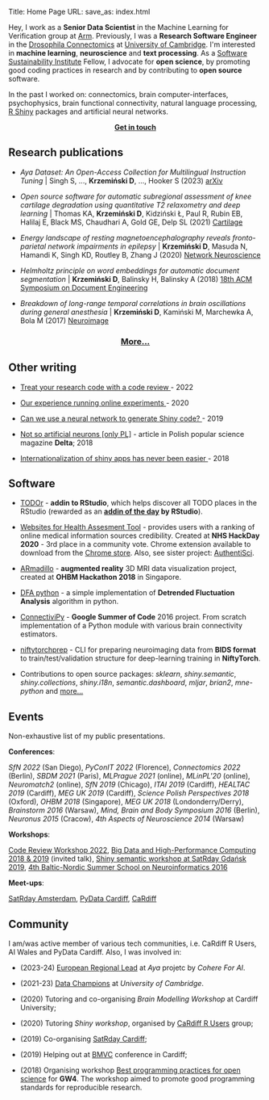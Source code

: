 Title: Home Page
URL:
save_as: index.html

Hey, I work as a **Senior Data Scientist** in the Machine Learning for Verification group at <a href="https://arm.com/" target="_blank">Arm</a>.
Previously, I was a **Research Software Engineer** in the <a href="https://flyconnecto.me/" target="_blank">Drosophila Connectomics</a> at <a href="https://www.cam.ac.uk/" target="_blank">University of Cambridge</a>.
I'm interested in **machine learning**, **neuroscience** and **text processing**.
As a <a href="https://www.software.ac.uk/" target="_blank">Software Sustainability Institute</a> Fellow, I advocate for **open science**, by promoting good coding practices in research and by contributing to **open source** software.

In the past I worked on: connectomics, brain computer-interfaces, psychophysics, brain functional connectivity, natural language processing, <a href="https://shiny.tools/" target="_blank">R Shiny</a> packages and artificial neural networks.

<center>
<b><a href="contact.html" > Get in touch </a></b>
</center>

## <i class="fas fa-atom"></i> Research publications

- *Aya Dataset: An Open-Access Collection for Multilingual Instruction Tuning* | Singh S, ..., **Krzemiński D**, ..., Hooker S (2023) <a href="https://arxiv.org/abs/2402.06619" target="_blank">arXiv</a>

- *Open source software for automatic subregional assessment of knee cartilage degradation using quantitative T2 relaxometry and deep learning* | Thomas KA, **Krzemiński D**, Kidziński Ł, Paul R, Rubin EB, Halilaj E, Black MS, Chaudhari A, Gold GE, Delp SL (2021) <a href="https://journals.sagepub.com/doi/10.1177/19476035211042406" target="_blank">Cartilage</a>

- *Energy landscape of resting magnetoencephalography reveals fronto-parietal network impairments in epilepsy* | 
**Krzemiński D**, Masuda N, Hamandi K, Singh KD, Routley B, Zhang J (2020) 
<a href="https://www.mitpressjournals.org/doi/abs/10.1162/netn_a_00125" target="_blank">Network Neuroscience</a>

- *Helmholtz principle on word embeddings for automatic document segmentation* | 
**Krzemiński D**, Balinsky H, Balinsky A (2018) 
<a href="https://dl.acm.org/doi/abs/10.1145/3209280.3229103" target="_blank">18th ACM Symposium on Document Engineering</a>

- *Breakdown of long-range temporal correlations in brain oscillations during general anesthesia* | **Krzemiński D**, Kamiński M, Marchewka A, Bola M (2017) 
<a href="https://www.sciencedirect.com/science/article/pii/S1053811917306158" target="_blank">Neuroimage</a>

<center>
<h3><a href="publications.html" > More... </a></h3>
</center>

## <i class="fas fa-pen-nib"></i> Other writing

- <a href="https://www.software.ac.uk/blog/2022-03-18-treat-your-research-code-code-review" target="_blank"> Treat your research code with a code review </a> - 2022

- <a href="https://ccbrain.org/science/Onlinetesting/" target="_blank"> Our experience running online experiments </a> - 2020

- <a href="https://appsilon.com/generate-shiny-code-with-rnn/" target="_blank"> Can we use a neural network to generate Shiny code? </a> - 2019

- <a href="http://www.deltami.edu.pl/temat/informatyka/sztuczna_inteligencja/2018/10/22/Nie_takie_sztuczne_neurony/" target="_blank"> Not so artificial neurons [only PL]</a> - article in Polish popular science magazine **Delta**; 2018

- <a href="https://appsilon.com/internationalization-of-shiny-apps-i18n/" target="_blank"> Internationalization of shiny apps has never been easier </a> - 2018

## <i class="fas fa-laptop"></i> Software

- [TODOr](https://github.com/dokato/todor) - **addin to RStudio**, which helps discover all TODO places in the RStudio (rewarded as an **[addin of the day](https://twitter.com/rstudiotips/status/1128700643579842560) by RStudio**).

- [Websites for Health Assesment Tool](https://github.com/dokato/healthcareonlinesources) - provides users with a ranking of online medical information sources credibility. Created at **NHS HackDay 2020** - 3rd place in a community vote. Chrome extension available to download from the <a href="https://chrome.google.com/webstore/detail/what-websites-for-health/maoedkipekbhpphphjmnmoccdgkkahfn" target="_blank"> Chrome store</a>. Also, see sister project: <a href="https://www.authentisci.com/" target="_blank"> AuthentiSci</a>.

- [ARmadillo](https://armadillo-brain.herokuapp.com/) - **augmented reality** 3D MRI data visualization project, created at **OHBM Hackathon 2018** in Singapore.

- [DFA python](https://github.com/dokato/dfa) - a simple implementation of **Detrended Fluctuation Analysis**  algorithm in python.

- [ConnectiviPy](https://github.com/dokato/connectivipy) - **Google Summer of Code** 2016 project. From scratch implementation of a Python module with various brain connectivity estimators.

- [niftytorchprep](https://github.com/NiftyTorch/ohbm-hackthon2020) - CLI for preparing neuroimaging data from **BIDS format** to train/test/validation structure for deep-learning training in **NiftyTorch**.

- Contributions to open source packages: *sklearn*, *shiny.semantic*, *shiny.collections*, *shiny.i18n*, *semantic.dashboard*, *mljar*, *brian2*, *mne-python* and <a href="https://github.com/dokato" target="_blank">more...</a>

## <i class="fas fa-globe-europe"></i> Events

Non-exhaustive list of my public presentations.

**Conferences**:

*SfN 2022* (San Diego), *PyConIT 2022* (Florence), *Connectomics 2022* (Berlin), *SBDM 2021* (Paris), *MLPrague 2021* (online), *MLinPL'20* (online), *Neuromatch2* (online), *SfN 2019* (Chicago),  *ITAI 2019* (Cardiff), *HEALTAC 2019* (Cardiff), *MEG UK 2019* (Cardiff), *Science Polish Perspectives 2018* (Oxford), *OHBM 2018* (Singapore), *MEG UK 2018* (Londonderry/Derry), *Brainstorm 2016* (Warsaw), *Mind, Brain and Body Symposium 2016* (Berlin), *Neuronus 2015* (Cracow), *4th Aspects of Neuroscience 2014* (Warsaw)

**Workshops**:

[Code Review Workshop 2022](https://codereviewworkshop.netlify.app/),
[Big Data and High-Performance Computing 2018 & 2019](https://www.cardiff.ac.uk/study/international/summer-schools/summer-school-programmes/big-data-and-high-performance-computing) (invited talk), [Shiny semantic workshop at SatRday Gdańsk 2019](https://gdansk2019.satrdays.org/), [4th Baltic-Nordic Summer School on Neuroinformatics 2016](https://neuroinflab.wordpress.com/events/bnni-2016/)

**Meet-ups**:

[SatRday Amsterdam](http://amsterdam2018.satrdays.org/), [PyData Cardiff](https://www.meetup.com/PyData-Cardiff-Meetup/events/253161612/), [CaRdiff](https://www.meetup.com/Cardiff-R-User-Group/events/ddwgcnywpbdb/)

## <i class="fas fa-people-carry"></i> Community

I am/was active member of various tech communities, i.e. CaRdiff R Users, AI Wales and PyData Cardiff. Also, I was involved in:

- (2023-24) <a href="https://txt.cohere.com/aya-multilingual/" target="_blank">European Regional Lead</a> at *Aya* projetc by *Cohere For AI*.

- (2021-23) <a href="https://www.data.cam.ac.uk/data-champions-search" target="_blank">Data Champions</a> at *University of Cambridge*.

- (2020) Tutoring and co-organising *Brain Modelling Workshop* at Cardiff University;

- (2020) Tutoring *Shiny workshop*, organised  by [CaRdiff R Users](https://github.com/CaRdiffR/) group;

- (2019) Co-organising [SatRday Cardiff](https://cardiff2019.satrdays.org/);

- (2019) Helping out at [BMVC](http://bmvc2019.org) conference in Cardiff;

- (2018) Organising workshop [Best programming practices for open science](https://sciprogramming.wordpress.com/) for **GW4**. The workshop aimed to promote good programming standards for reproducible research.
